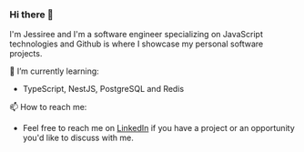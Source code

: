 ### Hi there 👋

<!--
**jessireedev/jessireedev** is a ✨ _special_ ✨ repository because its `README.md` (this file) appears on your GitHub profile.

Here are some ideas to get you started:

- 🔭 I’m currently working on ...
- 🌱 I’m currently learning ...
- 👯 I’m looking to collaborate on ...
- 🤔 I’m looking for help with ...
- 💬 Ask me about ...
- 📫 How to reach me: ...
- 😄 Pronouns: ...
- ⚡ Fun fact: ...
-->

I'm Jessiree and I'm a software engineer specializing on JavaScript technologies and Github is where I showcase my personal software projects. 

🌱 I’m currently learning:
* TypeScript, NestJS, PostgreSQL and Redis

📫 How to reach me:
* Feel free to reach me on [LinkedIn](https://www.linkedin.com/in/jessireedev/) if you have a project or an opportunity you'd like to discuss with me.
